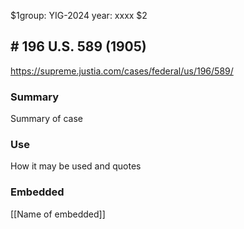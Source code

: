 $1group: YIG-2024
year: xxxx
$2
## # 196 U.S. 589 (1905)

https://supreme.justia.com/cases/federal/us/196/589/

### Summary

Summary of case

### Use

How it may be used and quotes

### Embedded

[[Name of embedded]]